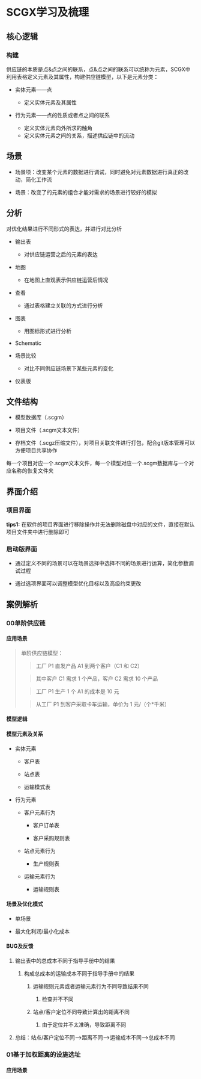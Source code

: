 # SCGX学习及梳理

## 核心逻辑

### 构建

供应链的本质是点&点之间的联系，点&点之间的联系可以统称为元素，SCGX中利用表格定义元素及其属性，构建供应链模型，以下是元素分类：

- 实体元素——点
  
  - 定义实体元素及其属性

- 行为元素——点的性质或者点之间的联系
  
  - 定义实体元素向外所求的触角
  - 定义实体元素之间的关系，描述供应链中的流动

## 场景

- 场景项：改变某个元素的数据进行调试，同时避免对元素数据进行真正的改动，简化工作流

- 场景：改变了的元素的组合才能对需求的场景进行较好的模拟

## 分析

对优化结果进行不同形式的表达，并进行对比分析

- 输出表
  
  - 对供应链运营之后的元素的表达

- 地图
  
  - 在地图上直观表示供应链运营后情况

- 查看
  
  - 通过表格建立关联的方式进行分析

- 图表
  
  - 用图标形式进行分析

- Schematic

- 场景比较
  
  - 对比不同供应链场景下某些元素的变化

- 仪表版

## 文件结构

- 模型数据库（.scgm）

- 项目文件（.scgm文本文件）

- 存档文件（.scgz压缩文件），对项目关联文件进行打包，配合git版本管理可以方便项目共享协作

每一个项目对应一个.scgm文本文件，每一个模型对应一个.scgm数据库与一个对应名称的恢复文件夹

## 界面介绍

### 项目界面

**tips1:**  在软件的项目界面进行移除操作并无法删除磁盘中对应的文件，直接在默认项目文件夹中进行删除即可

### 启动版界面

- 通过定义不同的场景可以在场景选择中选择不同的场景进行运算，简化参数调试过程

- 通过选项界面可以调整模型优化目标以及高级约束更改

## 案例解析

### 00单阶供应链

#### 应用场景

> 单阶供应链模型：
> 
> > 工厂 P1 直发产品 A1 到两个客户（C1 和 C2）
> 
> > 其中客户 C1 需求 1 个产品，客户 C2 需求 10 个产品
> 
> > 工厂 P1 生产 1 个 A1 的成本是 10 元
> 
> > 从工厂 P1 到客户采取卡车运输，单价为 1 元/（个*千米）

#### 模型逻辑

#### 模型元素及关系

- 实体元素
  
  - 客户表
  
  - 站点表
  
  - 运输模式表

- 行为元素
  
  - 客户元素行为
    
    - 客户订单表
    
    - 客户采购规则表
  
  - 站点元素行为
    
    - 生产规则表
  
  - 运输元素行为
    
    - 运输规则表

#### 场景及优化模式

- 单场景

- 最大化利润/最小化成本

#### BUG及反馈

1. 输出表中的总成本不同于指导手册中的结果
   
   1. 构成总成本的运输成本不同于指导手册中的结果
      
      1. 运输规则元素或者运输元素行为不同导致结果不同
         
         1. 检查并不不同
      
      2. 站点/客户定位不同导致计算出的距离不同
         
         1. 由于定位并不太准确，导致距离不同

2. 总结：站点/客户定位不同——>距离不同——>运输成本不同——>总成本不同

### 01基于加权距离的设施选址

#### 应用场景

> 
